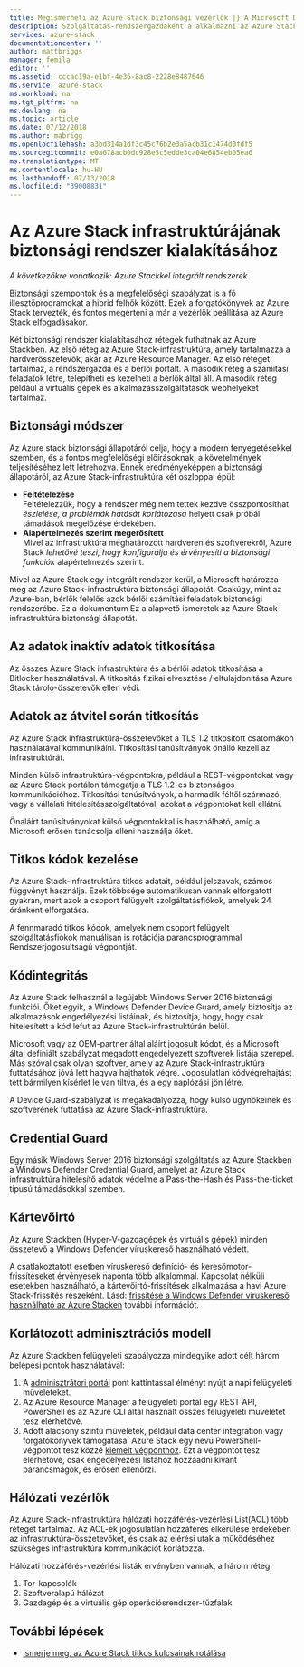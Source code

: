 ```yaml
---
title: Megismerheti az Azure Stack biztonsági vezérlők |} A Microsoft Docs
description: Szolgáltatás-rendszergazdaként a alkalmazni az Azure Stack biztonsági ellenőrzések ismertetése
services: azure-stack
documentationcenter: ''
author: mattbriggs
manager: femila
editor: ''
ms.assetid: cccac19a-e1bf-4e36-8ac8-2228e8487646
ms.service: azure-stack
ms.workload: na
ms.tgt_pltfrm: na
ms.devlang: na
ms.topic: article
ms.date: 07/12/2018
ms.author: mabrigg
ms.openlocfilehash: a3bd314a1df3c45c76b2e3a5acb31c1474d0fdf5
ms.sourcegitcommit: e0a678acb0dc928e5c5edde3ca04e6854eb05ea6
ms.translationtype: MT
ms.contentlocale: hu-HU
ms.lasthandoff: 07/13/2018
ms.locfileid: "39008831"
---
```

# <a name="azure-stack-infrastructure-security-posture"></a>Az Azure Stack infrastruktúrájának biztonsági rendszer kialakításához

*A következőkre vonatkozik: Azure Stackkel integrált rendszerek*

Biztonsági szempontok és a megfelelőségi szabályzat is a fő illesztőprogramokat a hibrid felhők között. Ezek a forgatókönyvek az Azure Stack tervezték, és fontos megérteni a már a vezérlők beállítása az Azure Stack elfogadásakor.

Két biztonsági rendszer kialakításához rétegek futhatnak az Azure Stackben. Az első réteg az Azure Stack-infrastruktúra, amely tartalmazza a hardverösszetevők, akár az Azure Resource Manager. Az első réteget tartalmaz, a rendszergazda és a bérlői portált. A második réteg a számítási feladatok létre, telepítheti és kezelheti a bérlők által áll. A második réteg például a virtuális gépek és alkalmazásszolgáltatások webhelyeket tartalmaz.

## <a name="security-approach"></a>Biztonsági módszer

Az Azure stack biztonsági állapotáról célja, hogy a modern fenyegetésekkel szemben, és a fontos megfelelőségi előírásoknak, a követelmények teljesítéséhez lett létrehozva. Ennek eredményeképpen a biztonsági állapotáról, az Azure Stack-infrastruktúra két oszloppal épül:

 - **Feltételezése**  
Feltételezzük, hogy a rendszer még nem tettek kezdve összpontosíthat *észlelése, a problémák hatását korlátozása* helyett csak próbál támadások megelőzése érdekében. 
 - **Alapértelmezés szerint megerősített**  
Mivel az infrastruktúra meghatározott hardveren és szoftverekről, Azure Stack *lehetővé teszi, hogy konfigurálja és érvényesíti a biztonsági funkciók* alapértelmezés szerint.

Mivel az Azure Stack egy integrált rendszer kerül, a Microsoft határozza meg az Azure Stack-infrastruktúra biztonsági állapotát. Csakúgy, mint az Azure-ban, bérlők felelős azok bérlői számítási feladatok biztonsági rendszerébe. Ez a dokumentum Ez a alapvető ismeretek az Azure Stack-infrastruktúra biztonsági állapotát.

## <a name="data-at-rest-encryption"></a>Az adatok inaktív adatok titkosítása
Az összes Azure Stack infrastruktúra és a bérlői adatok titkosítása a Bitlocker használatával. A titkosítás fizikai elvesztése / eltulajdonítása Azure Stack tároló-összetevők ellen védi. 

## <a name="data-in-transit-encryption"></a>Adatok az átvitel során titkosítás
Az Azure Stack infrastruktúra-összetevőket a TLS 1.2 titkosított csatornákon használatával kommunikálni. Titkosítási tanúsítványok önálló kezeli az infrastruktúrát. 

Minden külső infrastruktúra-végpontokra, például a REST-végpontokat vagy az Azure Stack portálon támogatja a TLS 1.2-es biztonságos kommunikációhoz. Titkosítási tanúsítványok, a harmadik féltől származó, vagy a vállalati hitelesítésszolgáltatóval, azokat a végpontokat kell ellátni. 

Önaláírt tanúsítványokat külső végpontokkal is használható, amíg a Microsoft erősen tanácsolja elleni használja őket. 

## <a name="secret-management"></a>Titkos kódok kezelése
Az Azure Stack-infrastruktúra titkos adatait, például jelszavak, számos függvényt használja. Ezek többsége automatikusan vannak elforgatott gyakran, mert azok a csoport felügyelt szolgáltatásfiókok, amelyek 24 óránként elforgatása.

A fennmaradó titkos kódok, amelyek nem csoport felügyelt szolgáltatásfiókok manuálisan is rotációja parancsprogrammal Rendszerjogosultságú végpontját.

## <a name="code-integrity"></a>Kódintegritás
Az Azure Stack felhasznál a legújabb Windows Server 2016 biztonsági funkciói. Őket egyik, a Windows Defender Device Guard, amely biztosítja az alkalmazások engedélyezési listáinak, és biztosítja, hogy, hogy csak hitelesített a kód lefut az Azure Stack-infrastruktúrán belül. 

Microsoft vagy az OEM-partner által aláírt jogosult kódot, és a Microsoft által definiált szabályzat megadott engedélyezett szoftverek listája szerepel. Más szóval csak olyan szoftver, amely az Azure Stack-infrastruktúra futtatásához jóvá lett hagyva hajthatók végre. Jogosulatlan kódvégrehajtást tett bármilyen kísérlet le van tiltva, és a egy naplózási jön létre.

A Device Guard-szabályzat is megakadályozza, hogy külső ügynökeinek és szoftverének futtatása az Azure Stack-infrastruktúra.

## <a name="credential-guard"></a>Credential Guard
Egy másik Windows Server 2016 biztonsági szolgáltatás az Azure Stackben a Windows Defender Credential Guard, amelyet az Azure Stack infrastruktúra hitelesítő adatok védelme a Pass-the-Hash és Pass-the-ticket típusú támadásokkal szemben.

## <a name="antimalware"></a>Kártevőirtó
Az Azure Stackben (Hyper-V-gazdagépek és virtuális gépek) minden összetevő a Windows Defender víruskereső használható védett.

A csatlakoztatott esetben víruskereső definíció- és keresőmotor-frissítéseket érvényesek naponta több alkalommal. Kapcsolat nélküli esetekben használható, a kártevőirtó-frissítések alkalmazása a havi Azure Stack-frissítés részeként. Lásd: [frissítése a Windows Defender víruskereső használható az Azure Stacken](azure-stack-security-av.md) további információt.

## <a name="constrained-administration-model"></a>Korlátozott adminisztrációs modell
Az Azure Stackben felügyeleti szabályozza mindegyike adott célt három belépési pontok használatával: 
1. A [adminisztrátori portál](azure-stack-manage-portals.md) pont kattintással élményt nyújt a napi felügyeleti műveleteket.
2. Az Azure Resource Manager a felügyeleti portál egy REST API, PowerShell és az Azure CLI által használt összes felügyeleti műveletet tesz elérhetővé. 
3. Adott alacsony szintű műveletek, például data center integration vagy forgatókönyvek támogatása, Azure Stack egy nevű PowerShell-végpontot tesz közzé [kiemelt végponthoz](azure-stack-privileged-endpoint.md). Ezt a végpontot tesz elérhetővé, csak engedélyezési listához hozzáadni kívánt parancsmagok, és erősen ellenőrzi.

## <a name="network-controls"></a>Hálózati vezérlők
Az Azure Stack-infrastruktúra hálózati hozzáférés-vezérlési List(ACL) több réteget tartalmaz. Az ACL-ek jogosulatlan hozzáférés elkerülése érdekében az infrastruktúra-összetevőket, és csak az elérési utak a működéséhez szükséges infrastruktúra kommunikációt korlátozza. 

Hálózati hozzáférés-vezérlési listák érvényben vannak, a három réteg:
1.  Tor-kapcsolók
2.  Szoftveralapú hálózat
3.  Gazdagép és a virtuális gép operációsrendszer-tűzfalak

## <a name="next-steps"></a>További lépések

- [Ismerje meg, az Azure Stack titkos kulcsainak rotálása](azure-stack-rotate-secrets.md)
